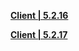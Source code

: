 **[Client | 5.2.16](http://bundle.bh3.com/tmp/pc_beta/BH3_v5.2.16_d4092a4f46c4.7z)**

**[Client | 5.2.17](bundle.bh3.com/tmp/pc_beta/BH3_v5.2.17_cc889b334f94.7z)**